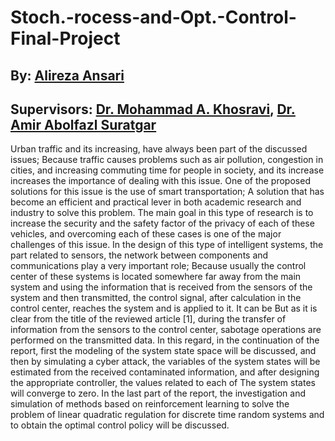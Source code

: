 # Stoch.-rocess-and-Opt.-Control-Final-Project

## By: [Alireza Ansari](https://www.linkedin.com/in/alireza-ansaree/)

## Supervisors: [Dr. Mohammad A. Khosravi](https://scholar.google.com/citations?user=Q7F-doQAAAAJ&hl=en), [Dr. Amir Abolfazl Suratgar](https://scholar.google.com/citations?user=7d0B6M8AAAAJ&hl=en)



Urban traffic and its increasing, have always been part of the discussed issues; Because traffic causes problems such as air pollution, congestion in cities, and increasing commuting time for people in society, and its increase increases the importance of dealing with this issue. One of the proposed solutions for this issue is the use of smart transportation; A solution that has become an efficient and practical lever in both academic research and industry to solve this problem. The main goal in this type of research is to increase the security and the safety factor of the privacy of each of these vehicles, and overcoming each of these cases is one of the major challenges of this issue. In the design of this type of intelligent systems, the part related to sensors, the network between components and communications play a very important role; Because usually the control center of these systems is located somewhere far away from the main system and using the information that is received from the sensors of the system and then transmitted, the control signal, after calculation in the control center, reaches the system and is applied to it. It can be But as it is clear from the title of the reviewed article [1], during the transfer of information from the sensors to the control center, sabotage operations are performed on the transmitted data. In this regard, in the continuation of the report, first the modeling of the system state space will be discussed, and then by simulating a cyber attack, the variables of the system states will be estimated from the received contaminated information, and after designing the appropriate controller, the values related to each of The system states will converge to zero. In the last part of the report, the investigation and simulation of methods based on reinforcement learning to solve the problem of linear quadratic regulation for discrete time random systems and to obtain the optimal control policy will be discussed. 
